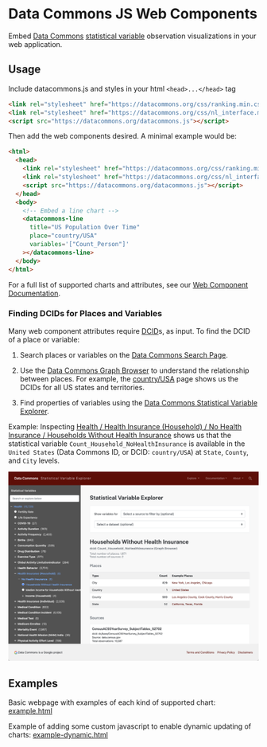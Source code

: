 # Data Commons JS Web Components

Embed [Data Commons](https://datacommons.org)
[statistical variable](https://datacommons.org/tools/statvar) observation
visualizations in your web application.

## Usage

Include datacommons.js and styles in your html `<head>...</head>` tag

```html
<link rel="stylesheet" href="https://datacommons.org/css/ranking.min.css" />
<link rel="stylesheet" href="https://datacommons.org/css/nl_interface.min.css" />
<script src="https://datacommons.org/datacommons.js"></script>
```

Then add the web components desired. A minimal example would be:
```html
<html>
  <head>
    <link rel="stylesheet" href="https://datacommons.org/css/ranking.min.css" />
    <link rel="stylesheet" href="https://datacommons.org/css/nl_interface.min.css" />
    <script src="https://datacommons.org/datacommons.js"></script>
  </head>
  <body>
    <!-- Embed a line chart -->
    <datacommons-line
      title="US Population Over Time"
      place="country/USA"
      variables='["Count_Person"]'
    ></datacommons-line>
  </body>
</html>
```
For a full list of supported charts and attributes, see our
[Web Component Documentation](./docs/README.md).

### Finding DCIDs for Places and Variables

Many web component attributes require
[DCID](https://docs.datacommons.org/glossary.html#dcid)s, as input. To find the
DCID of a place or variable:

1. Search places or variables on the
   [Data Commons Search Page](https://datacommons.org/search).

2. Use the [Data Commons Graph Browser](https://datacommons.org/browser) to
   understand the relationship between places. For example, the
   [country/USA](https://datacommons.org/browser/country/USA) page shows us the
   DCIDs for all US states and territories.

3. Find properties of variables using the
   [Data Commons Statistical Variable Explorer](https://datacommons.org/tools/statvar).

Example: Inspecting
[Health / Health Insurance (Household) / No Health Insurance / Households Without Health Insurance](https://datacommons.org/tools/statvar#sv=Count_Household_NoHealthInsurance)
shows us that the statistical variable `Count_Household_NoHealthInsurance` is
available in the `United States` (Data Commons ID, or DCID: `country/USA`) at
`State`, `County`, and `City` levels.

<img src="./docs/assets/stat-var-explorer.png" width="600"/>

## Examples

Basic webpage with examples of each kind of supported chart:
[example.html](./examples/example.html)

Example of adding some custom javascript to enable dynamic updating of charts:
[example-dynamic.html](./examples/example-dynamic.html)
